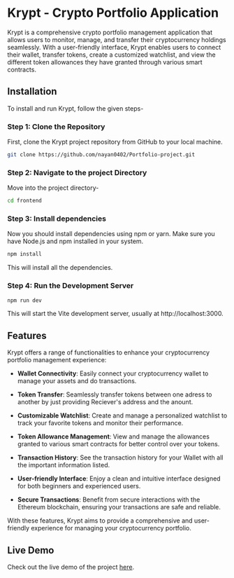 
# Krypt - Crypto Portfolio Application

Krypt is a comprehensive crypto portfolio management application that allows users to monitor, manage, and transfer their cryptocurrency holdings seamlessly. With a user-friendly interface, Krypt enables users to connect their wallet, transfer tokens, create a customized watchlist, and view the different token allowances they have granted through various smart contracts.


## Installation

To install and run Krypt, follow the given steps-

### Step 1: Clone the Repository
First, clone the Krypt project repository from GitHub to your local machine.
```bash
git clone https://github.com/nayan0402/Portfolio-project.git
```
### Step 2: Navigate to the project Directory
Move into the project directory-
```bash
cd frontend
```

### Step 3: Install dependencies
Now you should install dependencies using npm or yarn. Make sure you have Node.js and npm installed in your system.  
``` bash 
npm install
```
This will install all the dependencies.

### Step 4: Run the Development Server
```bash
npm run dev 
```
This will start the Vite development server, usually at http://localhost:3000.
  

## Features

Krypt offers a range of functionalities to enhance your cryptocurrency portfolio management experience:

- **Wallet Connectivity**: Easily connect your cryptocurrency wallet to manage your assets and do transactions.

- **Token Transfer**: Seamlessly transfer tokens between one adress to another by just providing Reciever's address and the anount.

- **Customizable Watchlist**: Create and manage a personalized watchlist to track your favorite tokens and monitor their performance.

- **Token Allowance Management**: View and manage the allowances granted to various smart contracts for better control over your tokens.
  
- **Transaction History**: See the transaction history for your Wallet with all the important information listed.

- **User-friendly Interface**: Enjoy a clean and intuitive interface designed for both beginners and experienced users.

- **Secure Transactions**: Benefit from secure interactions with the Ethereum blockchain, ensuring your transactions are safe and reliable.

With these features, Krypt aims to provide a comprehensive and user-friendly experience for managing your cryptocurrency portfolio.

## Live Demo
Check out the live demo of the project [here](https://66ed8ee082cdde00cdf1ec25--jovial-nasturtium-c58669.netlify.app/).

